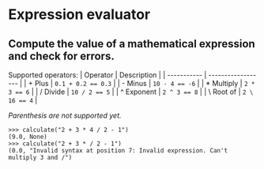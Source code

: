 # Expression evaluator

## Compute the value of a mathematical expression and check for errors.

Supported operators:
| Operator    | Description        |
| ----------- | ------------------ |
| \+ Plus     | `0.1 + 0.2 == 0.3` |
| \- Minus    | `10 - 4 == -6`     |
| \* Multiply | `2 * 3 == 6`       |
| / Divide    | `10 / 2 == 5`      |
| \^ Exponent | `2 ^ 3 == 8`       |
| \ Root of   | `2 \ 16 == 4`      |

_Parenthesis are not supported yet._

```
>>> calculate("2 + 3 * 4 / 2 - 1")
(9.0, None)
>>> calculate("2 + 3 * / 2 - 1")
(0.0, "Invalid syntax at position 7: Invalid expression. Can't multiply 3 and /")

```
